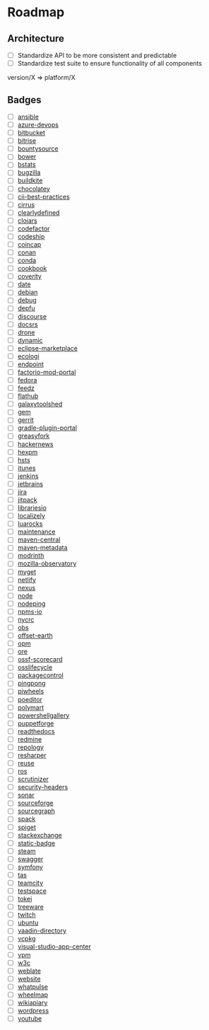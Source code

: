 # Roadmap

## Architecture

- [ ] Standardize API to be more consistent and predictable
- [ ] Standardize test suite to ensure functionality of all components

version/X => platform/X

## Badges

- [ ] [ansible](https://github.com/badges/shields/tree/master/services/ansible)
- [ ] [azure-devops](https://github.com/badges/shields/tree/master/services/azure-devops)
- [ ] [bitbucket](https://github.com/badges/shields/tree/master/services/bitbucket)
- [ ] [bitrise](https://github.com/badges/shields/tree/master/services/bitrise)
- [ ] [bountysource](https://github.com/badges/shields/tree/master/services/bountysource)
- [ ] [bower](https://github.com/badges/shields/tree/master/services/bower)
- [ ] [bstats](https://github.com/badges/shields/tree/master/services/bstats)
- [ ] [bugzilla](https://github.com/badges/shields/tree/master/services/bugzilla)
- [ ] [buildkite](https://github.com/badges/shields/tree/master/services/buildkite)
- [ ] [chocolatey](https://github.com/badges/shields/tree/master/services/chocolatey)
- [ ] [cii-best-practices](https://github.com/badges/shields/tree/master/services/cii-best-practices)
- [ ] [cirrus](https://github.com/badges/shields/tree/master/services/cirrus)
- [ ] [clearlydefined](https://github.com/badges/shields/tree/master/services/clearlydefined)
- [ ] [clojars](https://github.com/badges/shields/tree/master/services/clojars)
- [ ] [codefactor](https://github.com/badges/shields/tree/master/services/codefactor)
- [ ] [codeship](https://github.com/badges/shields/tree/master/services/codeship)
- [ ] [coincap](https://github.com/badges/shields/tree/master/services/coincap)
- [ ] [conan](https://github.com/badges/shields/tree/master/services/conan)
- [ ] [conda](https://github.com/badges/shields/tree/master/services/conda)
- [ ] [cookbook](https://github.com/badges/shields/tree/master/services/cookbook)
- [ ] [coverity](https://github.com/badges/shields/tree/master/services/coverity)
- [ ] [date](https://github.com/badges/shields/tree/master/services/date)
- [ ] [debian](https://github.com/badges/shields/tree/master/services/debian)
- [ ] [debug](https://github.com/badges/shields/tree/master/services/debug)
- [ ] [depfu](https://github.com/badges/shields/tree/master/services/depfu)
- [ ] [discourse](https://github.com/badges/shields/tree/master/services/discourse)
- [ ] [docsrs](https://github.com/badges/shields/tree/master/services/docsrs)
- [ ] [drone](https://github.com/badges/shields/tree/master/services/drone)
- [ ] [dynamic](https://github.com/badges/shields/tree/master/services/dynamic)
- [ ] [eclipse-marketplace](https://github.com/badges/shields/tree/master/services/eclipse-marketplace)
- [ ] [ecologi](https://github.com/badges/shields/tree/master/services/ecologi)
- [ ] [endpoint](https://github.com/badges/shields/tree/master/services/endpoint)
- [ ] [factorio-mod-portal](https://github.com/badges/shields/tree/master/services/factorio-mod-portal)
- [ ] [fedora](https://github.com/badges/shields/tree/master/services/fedora)
- [ ] [feedz](https://github.com/badges/shields/tree/master/services/feedz)
- [ ] [flathub](https://github.com/badges/shields/tree/master/services/flathub)
- [ ] [galaxytoolshed](https://github.com/badges/shields/tree/master/services/galaxytoolshed)
- [ ] [gem](https://github.com/badges/shields/tree/master/services/gem)
- [ ] [gerrit](https://github.com/badges/shields/tree/master/services/gerrit)
- [ ] [gradle-plugin-portal](https://github.com/badges/shields/tree/master/services/gradle-plugin-portal)
- [ ] [greasyfork](https://github.com/badges/shields/tree/master/services/greasyfork)
- [ ] [hackernews](https://github.com/badges/shields/tree/master/services/hackernews)
- [ ] [hexpm](https://github.com/badges/shields/tree/master/services/hexpm)
- [ ] [hsts](https://github.com/badges/shields/tree/master/services/hsts)
- [ ] [itunes](https://github.com/badges/shields/tree/master/services/itunes)
- [ ] [jenkins](https://github.com/badges/shields/tree/master/services/jenkins)
- [ ] [jetbrains](https://github.com/badges/shields/tree/master/services/jetbrains)
- [ ] [jira](https://github.com/badges/shields/tree/master/services/jira)
- [ ] [jitpack](https://github.com/badges/shields/tree/master/services/jitpack)
- [ ] [librariesio](https://github.com/badges/shields/tree/master/services/librariesio)
- [ ] [localizely](https://github.com/badges/shields/tree/master/services/localizely)
- [ ] [luarocks](https://github.com/badges/shields/tree/master/services/luarocks)
- [ ] [maintenance](https://github.com/badges/shields/tree/master/services/maintenance)
- [ ] [maven-central](https://github.com/badges/shields/tree/master/services/maven-central)
- [ ] [maven-metadata](https://github.com/badges/shields/tree/master/services/maven-metadata)
- [ ] [modrinth](https://github.com/badges/shields/tree/master/services/modrinth)
- [ ] [mozilla-observatory](https://github.com/badges/shields/tree/master/services/mozilla-observatory)
- [ ] [myget](https://github.com/badges/shields/tree/master/services/myget)
- [ ] [netlify](https://github.com/badges/shields/tree/master/services/netlify)
- [ ] [nexus](https://github.com/badges/shields/tree/master/services/nexus)
- [ ] [node](https://github.com/badges/shields/tree/master/services/node)
- [ ] [nodeping](https://github.com/badges/shields/tree/master/services/nodeping)
- [ ] [npms-io](https://github.com/badges/shields/tree/master/services/npms-io)
- [ ] [nycrc](https://github.com/badges/shields/tree/master/services/nycrc)
- [ ] [obs](https://github.com/badges/shields/tree/master/services/obs)
- [ ] [offset-earth](https://github.com/badges/shields/tree/master/services/offset-earth)
- [ ] [opm](https://github.com/badges/shields/tree/master/services/opm)
- [ ] [ore](https://github.com/badges/shields/tree/master/services/ore)
- [ ] [ossf-scorecard](https://github.com/badges/shields/tree/master/services/ossf-scorecard)
- [ ] [osslifecycle](https://github.com/badges/shields/tree/master/services/osslifecycle)
- [ ] [packagecontrol](https://github.com/badges/shields/tree/master/services/packagecontrol)
- [ ] [pingpong](https://github.com/badges/shields/tree/master/services/pingpong)
- [ ] [piwheels](https://github.com/badges/shields/tree/master/services/piwheels)
- [ ] [poeditor](https://github.com/badges/shields/tree/master/services/poeditor)
- [ ] [polymart](https://github.com/badges/shields/tree/master/services/polymart)
- [ ] [powershellgallery](https://github.com/badges/shields/tree/master/services/powershellgallery)
- [ ] [puppetforge](https://github.com/badges/shields/tree/master/services/puppetforge)
- [ ] [readthedocs](https://github.com/badges/shields/tree/master/services/readthedocs)
- [ ] [redmine](https://github.com/badges/shields/tree/master/services/redmine)
- [ ] [repology](https://github.com/badges/shields/tree/master/services/repology)
- [ ] [resharper](https://github.com/badges/shields/tree/master/services/resharper)
- [ ] [reuse](https://github.com/badges/shields/tree/master/services/reuse)
- [ ] [ros](https://github.com/badges/shields/tree/master/services/ros)
- [ ] [scrutinizer](https://github.com/badges/shields/tree/master/services/scrutinizer)
- [ ] [security-headers](https://github.com/badges/shields/tree/master/services/security-headers)
- [ ] [sonar](https://github.com/badges/shields/tree/master/services/sonar)
- [ ] [sourceforge](https://github.com/badges/shields/tree/master/services/sourceforge)
- [ ] [sourcegraph](https://github.com/badges/shields/tree/master/services/sourcegraph)
- [ ] [spack](https://github.com/badges/shields/tree/master/services/spack)
- [ ] [spiget](https://github.com/badges/shields/tree/master/services/spiget)
- [ ] [stackexchange](https://github.com/badges/shields/tree/master/services/stackexchange)
- [ ] [static-badge](https://github.com/badges/shields/tree/master/services/static-badge)
- [ ] [steam](https://github.com/badges/shields/tree/master/services/steam)
- [ ] [swagger](https://github.com/badges/shields/tree/master/services/swagger)
- [ ] [symfony](https://github.com/badges/shields/tree/master/services/symfony)
- [ ] [tas](https://github.com/badges/shields/tree/master/services/tas)
- [ ] [teamcity](https://github.com/badges/shields/tree/master/services/teamcity)
- [ ] [testspace](https://github.com/badges/shields/tree/master/services/testspace)
- [ ] [tokei](https://github.com/badges/shields/tree/master/services/tokei)
- [ ] [treeware](https://github.com/badges/shields/tree/master/services/treeware)
- [ ] [twitch](https://github.com/badges/shields/tree/master/services/twitch)
- [ ] [ubuntu](https://github.com/badges/shields/tree/master/services/ubuntu)
- [ ] [vaadin-directory](https://github.com/badges/shields/tree/master/services/vaadin-directory)
- [ ] [vcpkg](https://github.com/badges/shields/tree/master/services/vcpkg)
- [ ] [visual-studio-app-center](https://github.com/badges/shields/tree/master/services/visual-studio-app-center)
- [ ] [vpm](https://github.com/badges/shields/tree/master/services/vpm)
- [ ] [w3c](https://github.com/badges/shields/tree/master/services/w3c)
- [ ] [weblate](https://github.com/badges/shields/tree/master/services/weblate)
- [ ] [website](https://github.com/badges/shields/tree/master/services/website)
- [ ] [whatpulse](https://github.com/badges/shields/tree/master/services/whatpulse)
- [ ] [wheelmap](https://github.com/badges/shields/tree/master/services/wheelmap)
- [ ] [wikiapiary](https://github.com/badges/shields/tree/master/services/wikiapiary)
- [ ] [wordpress](https://github.com/badges/shields/tree/master/services/wordpress)
- [ ] [youtube](https://github.com/badges/shields/tree/master/services/youtube)

